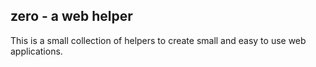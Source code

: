 zero - a web helper
-------------------

This is a small collection of helpers to create small and easy to use
web applications.
